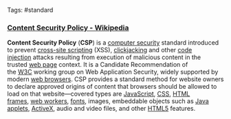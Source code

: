 Tags: #standard 

### [Content Security Policy - Wikipedia](https://en.wikipedia.org/wiki/Content_Security_Policy)

**Content Security Policy** (**CSP**) is a [computer security](https://en.wikipedia.org/wiki/Computer_security "Computer security") standard introduced to prevent [cross-site scripting](https://en.wikipedia.org/wiki/Cross-site_scripting "Cross-site scripting") (XSS), [clickjacking](https://en.wikipedia.org/wiki/Clickjacking "Clickjacking") and other [code injection](https://en.wikipedia.org/wiki/Code_injection "Code injection") attacks resulting from execution of malicious content in the trusted [web page](https://en.wikipedia.org/wiki/Web_page "Web page") context. It is a Candidate Recommendation of the [W3C](https://en.wikipedia.org/wiki/W3C "W3C") working group on Web Application Security, widely supported by modern [web browsers](https://en.wikipedia.org/wiki/Web_browser "Web browser"). CSP provides a standard method for website owners to declare approved origins of content that browsers should be allowed to load on that website—covered types are [JavaScript](https://en.wikipedia.org/wiki/JavaScript "JavaScript"), [CSS](https://en.wikipedia.org/wiki/Cascading_Style_Sheets "Cascading Style Sheets"), [HTML frames](https://en.wikipedia.org/wiki/HTML_frame "HTML frame"), [web workers](https://en.wikipedia.org/wiki/Web_worker "Web worker"), [fonts](https://en.wikipedia.org/wiki/Web_typography "Web typography"), images, embeddable objects such as [Java applets](https://en.wikipedia.org/wiki/Java_applet "Java applet"), [ActiveX](https://en.wikipedia.org/wiki/ActiveX "ActiveX"), audio and video files, and other [HTML5](https://en.wikipedia.org/wiki/HTML5 "HTML5") features.